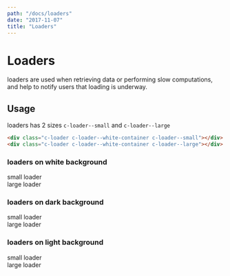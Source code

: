 ```yaml
---
path: "/docs/loaders"
date: "2017-11-07"
title: "Loaders"
---
```

# Loaders
loaders are used when retrieving data or performing slow computations, and help to notify users
that loading is underway.

## Usage
loaders has 2 sizes `c-loader--small` and `c-loader--large`

```html
<div class="c-loader c-loader--white-container c-loader--small"></div>
<div class="c-loader c-loader--white-container c-loader--large"></div>
```

### loaders on white background
<div class="u-display-flex u-flex--row u-align-items--center u-window-padding--1x">
  <div class="u-display-flex u-flex-grow--1 u-justify-content--center u-align-items--center">
    <div class="c-loader c-loader--white-container c-loader--small"></div>
    <span class="u-left-margin--1x">small loader</span>
  </div>

  <div class="u-display-flex u-flex-grow--1 u-justify-content--center u-align-items--center">
    <div class="c-loader c-loader--white-container c-loader--large"></div>
    <span class="u-left-margin--2x">large loader</span>
  </div>
</div>

### loaders on dark background
<div class="u-display-flex u-flex--row u-align-items--center u-bg-blue u-window-padding--1x">
  <div class="u-display-flex u-flex-grow--1 u-justify-content--center u-align-items--center">
    <div class="c-loader c-loader--small c-loader--dark-container"></div>
    <span class="u-left-margin--1x u-color-white">small loader</span>
  </div>

  <div class="u-display-flex u-flex-grow--1 u-justify-content--center u-align-items--center">
    <div class="c-loader c-loader--large c-loader--dark-container"></div>
    <span class="u-left-margin--2x u-color-white">large loader</span>
  </div>
</div>

### loaders on light background
<div class="u-display-flex u-flex--row u-align-items--center u-bg-ink-opacity-6 u-window-padding--1x">
  <div class="u-display-flex u-flex-grow--1 u-justify-content--center u-align-items--center">
    <div class="c-loader c-loader--small c-loader--light-container"></div>
    <span class="u-left-margin--1x">small loader</span>
  </div>

  <div class="u-display-flex u-flex-grow--1 u-justify-content--center u-align-items--center">
    <div class="c-loader c-loader--large c-loader--light-container"></div>
    <span class="u-left-margin--2x">large loader</span>
  </div>
</div>
